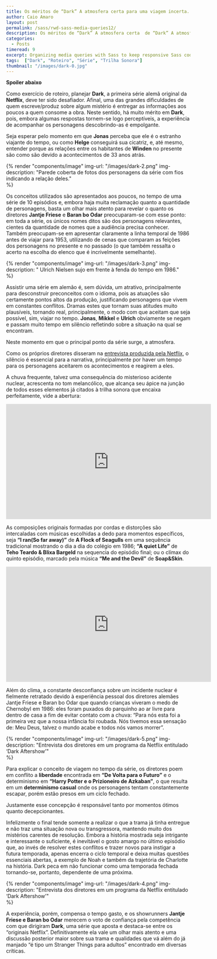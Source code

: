 ```yaml
---
title: Os méritos de “Dark” A atmosfera certa para uma viagem incerta. Os méritos de “Dark” A atmosfera certa para uma viagem incerta 
author: Caio Amaro
layout: post
permalink: /sass/rwd-sass-media-queries12/
description: Os méritos de “Dark” A atmosfera certa  de “Dark” A atmosfera c de “Dark” A atmosfera c  de “Dark” A atmosfera c  de “Dark” A atmosfera cpara uma viagem incerta. Os méritos de “Dark” A atmosfera certa  de “Dark” A atmosfera c de “Dark” A atmosfera c  de “Dark” A atmosfera c  de “Dark” A atmosfera cpar
categories:
  - Posts
timeread: 9
excerpt: Organizing media queries with Sass to keep responsive Sass code clean and maintainable.
tags:  ["Dark", "Roteiro", "Série", "Trilha Sonora"]
thumbnail: "/images/dark-0.jpg"
---
```


**Spoiler abaixo**

Como exercício de roteiro, planejar **Dark**, a primeira série alemã original da **Netflix**, deve ter sido desafiador. Afinal, uma das grandes dificuldades de quem escreve/produz sobre algum mistério é entregar as informações aos poucos a quem consome a obra. Neste sentido, há muito mérito em **Dark**, pois, embora algumas respostas tornem-se logo perceptíveis, a experiência de acompanhar os personagens descobrindo-as é empolgante.

Seja esperar pelo momento em que **Jonas** perceba que ele é o estranho viajante do tempo, ou como **Helge** conseguirá sua cicatriz, e, até mesmo, entender porque as relações entre os habitantes de **Winden** no presente são como são devido a acontecimentos de 33 anos atrás.

{% render "components/image" 
img-url: "/images/dark-2.png"
img-description: "Parede coberta de fotos dos personagens da série com fios indicando a relação deles."  
%}

Os conceitos utilizados são apresentados aos poucos, no tempo de uma série de 10 episódios e, embora haja muita reclamação quanto a quantidade de personagens, basta um olhar mais atento para revelar o quanto os diretores **Jantje Friese** e **Baran bo Odar** preocuparam-se com esse ponto: em toda a série, os únicos nomes ditos são dos personagens relevantes, cientes da quantidade de nomes que a audiência precisa conhecer. Também preocupam-se em apresentar claramente a linha temporal de 1986 antes de viajar para 1953, utilizando de cenas que comparam as feições dos personagens no presente e no passado (o que também ressalta o acerto na escolha do elenco que é incrivelmente semelhante).

{% render "components/image" 
img-url: "/images/dark-3.png"
img-description: " Ulrich Nielsen sujo em frente à fenda do tempo em 1986."  
%}

Assistir uma série em alemão é, sem dúvida, um atrativo, principalmente para desconstruir preconceitos com o idioma, pois as atuações são certamente pontos altos da produção, justificando personagens que vivem em constantes conflitos. Dramas estes que tornam suas atitudes muito plausíveis, tornando real, principalmente, o modo com que aceitam que seja possível, sim, viajar no tempo. **Jonas**, **Mikkel** e **Ulrich** obviamente se negam e passam muito tempo em silêncio refletindo sobre a situação na qual se encontram.

Neste momento em que o principal ponto da série surge, a atmosfera.

Como os próprios diretores disseram na [entrevista produzida pela Netflix](https://www.youtube.com/watch?v=scFjLF2y6VM), o silêncio é essencial para a narrativa, principalmente por haver um tempo para os personagens aceitarem os acontecimentos e reagirem a eles.

A chuva frequente, talvez uma consequência do misterioso acidente nuclear, acrescenta no tom melancólico, que alcança seu ápice na junção de todos esses elementos já citados à trilha sonora que encaixa perfeitamente, vide a abertura:

<iframe width="560" height="315" src="https://www.youtube.com/embed/8c399HPb01s?si=6yDAL6SHKRHmYVP0" title="YouTube video player" frameborder="0" allow="accelerometer; autoplay; clipboard-write; encrypted-media; gyroscope; picture-in-picture; web-share" referrerpolicy="strict-origin-when-cross-origin" allowfullscreen></iframe>

As composições originais formadas por cordas e distorções são intercaladas com músicas escolhidas a dedo para momentos específicos, seja **“I ran(So far away)”** de **A Flock of Seagulls** em uma sequência tradicional mostrando o dia a dia do colégio em 1986; **“A quiet Life”** de **Teho Teardo & Blixa Bargeld** na sequencia do episódio final; ou o clímax do quinto episódio, marcado pela música **“Me and the Devil”** de **Soap&Skin**.

<iframe width="560" height="315" src="https://www.youtube.com/embed/xd9LpME3jnk?si=LvRKMkOak7jKgrMG" title="YouTube video player" frameborder="0" allow="accelerometer; autoplay; clipboard-write; encrypted-media; gyroscope; picture-in-picture; web-share" referrerpolicy="strict-origin-when-cross-origin" allowfullscreen></iframe>

Além do clima, a constante desconfiança sobre um incidente nuclear é fielmente retratado devido à experiência pessoal dos diretores alemães Jantje Friese e Baran bo Odar que quando crianças viveram o medo de Chernobyl em 1986: eles foram puxados do parquinho ao ar livre para dentro de casa a fim de evitar contato com a chuva: “Para nós esta foi a primeira vez que a nossa infância foi roubada. Nós tivemos essa sensação de: Meu Deus, talvez o mundo acabe e todos nós vamos morrer”.

{% render "components/image" 
img-url: "/images/dark-5.png"
img-description: "Entrevista dos diretores em um programa da Netflix entitulado ‘Dark Aftershow’"  
%}

Para explicar o conceito de viagem no tempo da série, os diretores poem em conflito a **liberdade** encontrada em **“De Volta para o Futuro”** e o determinismo em **“Harry Potter e o Prizioneiro de Azkaban”**, o que resulta em um **determinismo casual** onde os personagens tentam constantemente escapar, porém estão presos em um ciclo fechado.

Justamente esse concepção é responsável tanto por momentos ótimos quanto decepcionantes.

Infelizmente o final tende somente a realizar o que a trama já tinha entregue e não traz uma situação nova ou transgressora, mantendo muito dos mistérios carentes de resolução. Embora a história mostrada seja intrigante e interessante o suficiente, é inevitável o gosto amargo no último episódio que, ao invés de resolver estes conflitos e trazer novos para instigar a futura temporada, apenas encerra o ciclo temporal e deixa muitas questões essenciais abertas, a exemplo de Noah e também da trajetória de Charlotte na história. Dark peca em não funcionar como uma temporada fechada tornando-se, portanto, dependente de uma próxima.

{% render "components/image" 
img-url: "/images/dark-4.png"
img-description: "Entrevista dos diretores em um programa da Netflix entitulado ‘Dark Aftershow’"  
%}

A experiência, porém, compensa o tempo gasto, e os showrunners **Jantje Friese e Baran bo Odar** merecem o voto de confiança pela competência com que dirigiram **Dark**, uma série que aposta e destaca-se entre os “originais Netflix”. Definitivamente ela vale um olhar mais atento e uma discussão posterior maior sobre sua trama e qualidades que vá além do já manjado “é tipo um Stranger Things para adultos” encontrado em diversas críticas.